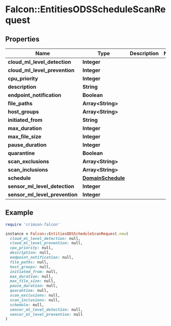 # Falcon::EntitiesODSScheduleScanRequest

## Properties

| Name | Type | Description | Notes |
| ---- | ---- | ----------- | ----- |
| **cloud_ml_level_detection** | **Integer** |  |  |
| **cloud_ml_level_prevention** | **Integer** |  |  |
| **cpu_priority** | **Integer** |  |  |
| **description** | **String** |  |  |
| **endpoint_notification** | **Boolean** |  |  |
| **file_paths** | **Array&lt;String&gt;** |  |  |
| **host_groups** | **Array&lt;String&gt;** |  |  |
| **initiated_from** | **String** |  |  |
| **max_duration** | **Integer** |  |  |
| **max_file_size** | **Integer** |  |  |
| **pause_duration** | **Integer** |  |  |
| **quarantine** | **Boolean** |  |  |
| **scan_exclusions** | **Array&lt;String&gt;** |  |  |
| **scan_inclusions** | **Array&lt;String&gt;** |  |  |
| **schedule** | [**DomainSchedule**](DomainSchedule.md) |  |  |
| **sensor_ml_level_detection** | **Integer** |  |  |
| **sensor_ml_level_prevention** | **Integer** |  |  |

## Example

```ruby
require 'crimson-falcon'

instance = Falcon::EntitiesODSScheduleScanRequest.new(
  cloud_ml_level_detection: null,
  cloud_ml_level_prevention: null,
  cpu_priority: null,
  description: null,
  endpoint_notification: null,
  file_paths: null,
  host_groups: null,
  initiated_from: null,
  max_duration: null,
  max_file_size: null,
  pause_duration: null,
  quarantine: null,
  scan_exclusions: null,
  scan_inclusions: null,
  schedule: null,
  sensor_ml_level_detection: null,
  sensor_ml_level_prevention: null
)
```

